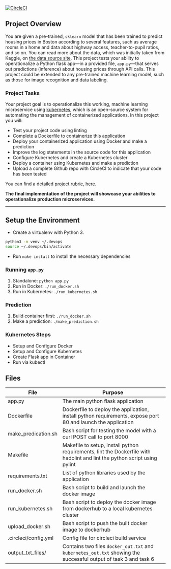 [![CircleCI](https://circleci.com/gh/ongunt/DevOps_Microservices/tree/master.svg?style=svg)](https://circleci.com/gh/ongunt/DevOps_Microservices/tree/master)

## Project Overview



You are given a pre-trained, `sklearn` model that has been trained to predict housing prices in Boston according to several features, such as average rooms in a home and data about highway access, teacher-to-pupil ratios, and so on. You can read more about the data, which was initially taken from Kaggle, on [the data source site](https://www.kaggle.com/c/boston-housing). This project tests your ability to operationalize a Python flask app—in a provided file, `app.py`—that serves out predictions (inference) about housing prices through API calls. This project could be extended to any pre-trained machine learning model, such as those for image recognition and data labeling.

### Project Tasks

Your project goal is to operationalize this working, machine learning microservice using [kubernetes](https://kubernetes.io/), which is an open-source system for automating the management of containerized applications. In this project you will:
* Test your project code using linting
* Complete a Dockerfile to containerize this application
* Deploy your containerized application using Docker and make a prediction
* Improve the log statements in the source code for this application
* Configure Kubernetes and create a Kubernetes cluster
* Deploy a container using Kubernetes and make a prediction
* Upload a complete Github repo with CircleCI to indicate that your code has been tested

You can find a detailed [project rubric, here](https://review.udacity.com/#!/rubrics/2576/view).

**The final implementation of the project will showcase your abilities to operationalize production microservices.**

---

## Setup the Environment

* Create a virtualenv with Python 3.
```bash
python3 -m venv ~/.devops
source ~/.devops/bin/activate
```
* Run `make install` to install the necessary dependencies

### Running `app.py`

1. Standalone:  `python app.py`
2. Run in Docker:  `./run_docker.sh`
3. Run in Kubernetes:  `./run_kubernetes.sh`


### Prediction
1. Build container first: `./run_docker.sh`
2. Make a prediction: `./make_prediction.sh`

### Kubernetes Steps

* Setup and Configure Docker 
* Setup and Configure Kubernetes
* Create Flask app in Container
* Run via kubectl


## Files

| File                 | Purpose                                                                                                                   |
| -------------------- | ------------------------------------------------------------------------------------------------------------------------- |
| app.py               | The main python flask application                                                                                         | 
| Dockerfile           | Dockerfile to deploy the application, install python requirements, expose port 80 and launch the application              | 
| make_predication.sh  | Bash script for testing the model with a curl POST call to port 8000                                                      |
| Makefile             | Makefile to setup, install python requirements, lint the Dockerfile with hadolint and lint the python script using pylint |
| requirements.txt     | List of python libraries used by the application                                                                          | 
| run_docker.sh        | Bash script to build and launch the docker image                                                                          |
| run_kubernetes.sh    | Bash script to deploy the docker image from dockerhub to a local kubernetes cluster                                       |
| upload_docker.sh     | Bash script to push the built docker image to dockerhub                                                                   |
| .circleci/config.yml | Config file for circleci build service                                                                                    |
| output_txt_files/    | Contains two files `docker_out.txt` and `kubernetes_out.txt` showing the successful output of task 3 and task 6           |

